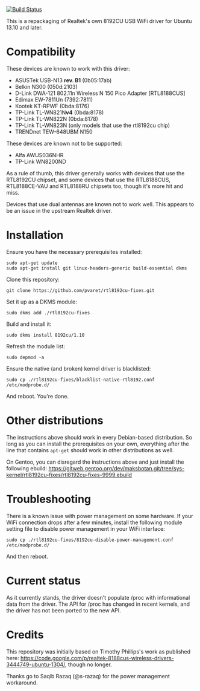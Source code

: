 [![Build Status](https://travis-ci.org/pvaret/rtl8192cu-fixes.svg?branch=master)](https://travis-ci.org/pvaret/rtl8192cu-fixes)

This is a repackaging of Realtek's own 8192CU USB WiFi driver for Ubuntu 13.10 and later.

Compatibility
=============

These devices are known to work with this driver:
- ASUSTek USB-N13 **rev. B1** (0b05:17ab)
- Belkin N300 (050d:2103)
- D-Link DWA-121 802.11n Wireless N 150 Pico Adapter [RTL8188CUS]
- Edimax EW-7811Un (7392:7811)
- Kootek KT-RPWF (0bda:8176)
- TP-Link TL-WN821N**v4** (0bda:8178)
- TP-Link TL-WN822N (0bda:8178)
- TP-Link TL-WN823N (only models that use the rtl8192cu chip)
- TRENDnet TEW-648UBM N150

These devices are known not to be supported:
- Alfa AWUS036NHR
- TP-Link WN8200ND

As a rule of thumb, this driver generally works with devices that use the RTL8192CU chipset, and some devices that use the RTL8188CUS, RTL8188CE-VAU and RTL8188RU chipsets too, though it's more hit and miss.

Devices that use dual antennas are known not to work well. This appears to be an issue in the upstream Realtek driver.

Installation
============

Ensure you have the necessary prerequisites installed:

    sudo apt-get update
    sudo apt-get install git linux-headers-generic build-essential dkms

Clone this repository:

    git clone https://github.com/pvaret/rtl8192cu-fixes.git

Set it up as a DKMS module:

    sudo dkms add ./rtl8192cu-fixes

Build and install it:

    sudo dkms install 8192cu/1.10

Refresh the module list:

    sudo depmod -a

Ensure the native (and broken) kernel driver is blacklisted:

    sudo cp ./rtl8192cu-fixes/blacklist-native-rtl8192.conf /etc/modprobe.d/

And reboot. You're done.

Other distributions
===================

The instructions above should work in every Debian-based distribution. So long as you can install the prerequisites on your own, everything after the line that contains `apt-get` should work in other distributions as well.

On Gentoo, you can disregard the instructions above and just install the following ebuild: https://gitweb.gentoo.org/dev/maksbotan.git/tree/sys-kernel/rtl8192cu-fixes/rtl8192cu-fixes-9999.ebuild

Troubleshooting
===============

There is a known issue with power management on some hardware. If your WiFi connection drops after a few minutes, install the following module setting file to disable power management in your WiFi interface:

    sudo cp ./rtl8192cu-fixes/8192cu-disable-power-management.conf /etc/modprobe.d/

And then reboot.

Current status
==============

As it currently stands, the driver doesn't populate /proc with informational data from the driver. The API for /proc has changed in recent kernels, and the driver has not been ported to the new API.

Credits
=======

This repository was initially based on Timothy Phillips's work as published here: https://code.google.com/p/realtek-8188cus-wireless-drivers-3444749-ubuntu-1304/, though no longer.

Thanks go to Saqib Razaq (@s-razaq) for the power management workaround.
